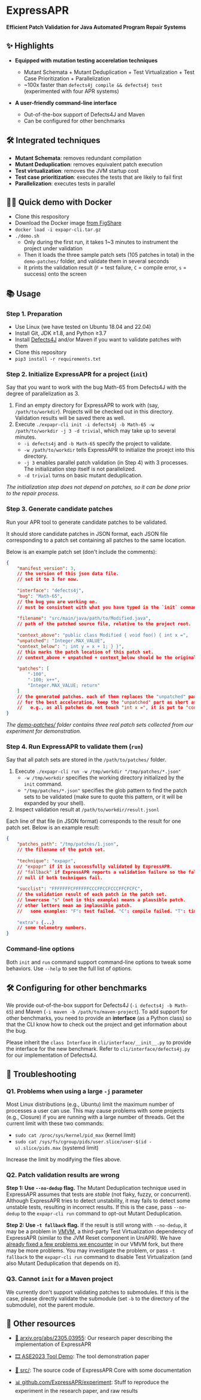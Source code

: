 # ExpressAPR

**Efficient Patch Validation for Java Automated Program Repair Systems**



## ✨ Highlights

- **Equipped with mutation testing accerelation techniques**
  - Mutant Schemata + Mutant Deduplication + Test Virtualization + Test Case Prioritization + Parallelization
  - ~100x faster than `defects4j compile && defects4j test` (experimented with four APR systems)

- **A user-friendly command-line interface**
  - Out-of-the-box support of Defects4J and Maven
  - Can be configured for other benchmarks


## 🛠️ Integrated techniques

- **Mutant Schemata**: removes redundant compilation
- **Mutant Deduplication**: removes equivalent patch execution
- **Test virtualization**: removes the JVM startup cost
- **Test case prioritization**: executes the tests that are likely to fail first
- **Parallelization**: executes tests in parallel


## 👨‍🏫 Quick demo with Docker

- Clone this respository
- Download the Docker image [from FigShare](https://doi.org/10.6084/m9.figshare.21559650)
- `docker load -i expapr-cli.tar.gz`
- `./demo.sh`
  - Only during the first run, it takes 1~3 minutes to instrument the project under validation
  - Then it loads the three sample patch sets (105 patches in total) in the `demo-patches/` folder, and validate them in several seconds
  - It prints the validation result (`F` = test failure, `C` = compile error, `s` = success) onto the screen



## 📚 Usage

### Step 1. Preparation

- Use Linux (we have tested on Ubuntu 18.04 and 22.04)
- Install Git, JDK ≥1.8, and Python ≥3.7
- Install [Defects4J](https://github.com/rjust/defects4j) and/or Maven if you want to validate patches with them
- Clone this repository
- `pip3 install -r requirements.txt`

### Step 2. Initialize ExpressAPR for a project (`init`)

Say that you want to work with the bug Math-65 from Defects4J with the degree of parallelization as 3.

1. Find an empty directory for ExpressAPR to work with (say, `/path/to/workdir`). Projects will be checked out in this directory. Validation results will be saved there as well.
2. Execute `./expapr-cli init -i defects4j -b Math-65 -w /path/to/workdir -j 3 -d trivial`, which may take up to several minutes.
   - `-i defects4j` and `-b Math-65` specify the project to validate.
   - `-w /path/to/workdir` tells ExpressAPR to initialize the proejct into this directory.
   - `-j 3` enables parallel patch validation (in Step 4) with 3 processes. The initialization step itself is not parallelized.
   - `-d trivial` turns on basic mutant deduplication.

*The initialization step does not depend on patches, so it can be done prior to the repair process.*

### Step 3. Generate candidate patches

Run your APR tool to generate candidate patches to be validated.

It should store candidate patches in JSON format, each JSON file corresponding to a patch set containing all patches to the same location.

Below is an example patch set (don't include the comments):

```json
{
    "manifest_version": 3,
    // the version of this json data file.
    // set it to 3 for now.
    
    "interface": "defects4j",
    "bug": "Math-65",
    // the bug you are working on.
    // must be consistent with what you have typed in the `init` command.
    
    "filename": "src/main/java/path/to/Modified.java",
    // path of the patched source file, relative to the project root.
    
    "context_above": "public class Modified { void foo() { int x =",
    "unpatched": "Integer.MAX_VALUE",
    "context_below": "; int y = x + 1; } }",
    // this marks the patch location of this patch set.
    // context_above + unpatched + context_below should be the original content of the file.
    
    "patches": [
        "-100",
        "-100; x++",
        "Integer.MAX_VALUE; return"
    ]
    // the generated patches. each of them replaces the "unpatched" part.
    // for the best acceleration, keep the "unpatched" part as short as possible.
    //   e.g., as all patches do not touch "int x =", it is put to "context_above".
}
```

*The [demo-patches/](demo-patches/) folder contains three real patch sets collected from our experiment for demonstration.*

### Step 4. Run ExpressAPR to validate them (`run`)

Say that all patch sets are stored in the `/path/to/patches/` folder.

1. Execute `./expapr-cli run -w /tmp/workdir "/tmp/patches/*.json"`
   - `-w /tmp/workdir` specifies the working directory initialized by the `init` command.
   - `"/tmp/patches/*.json"` specifies the glob pattern to find the patch sets to be validated (make sure to quote this pattern, or it will be expanded by your shell).
2. Inspect validation result at `/path/to/workdir/result.jsonl`

Each line of that file (in JSON format) corresponds to the result for one patch set. Below is an example result:

```json
{
    "patches_path": "/tmp/patches/1.json",
    // the filename of the patch set.
    
    "technique": "expapr",
    // "expapr" if it is successfully validated by ExpressAPR.
    // "fallback" if ExpressAPR reports a validation failure so the fallback technique is used.
    // null if both techniques fail.
    
    "succlist": "FFFFFFFCFFFFFFCCCFFCCFCCCFFCFCFC",
    // the validation result of each patch in the patch set.
    // lowercase "s" (not in this example) means a plausible patch.
    // other letters mean an implausible patch.
    //   some examples: "F": test failed. "C": compile failed. "T": timed out.
    
    "extra": {...}
    // some telemetry numbers.
}
```

### Command-line options

Both `init` and `run` command support command-line options to tweak some behaviors. Use `--help` to see the full list of options.



## 🛠 Configuring for other benchmarks

We provide out-of-the-box support for Defects4J (`-i defects4j -b Math-65`) and Maven (`-i maven -b /path/to/maven-project`). To add support for other benchmarks, you need to provide an **interface** (as a Python class) so that the CLI know how to check out the project and get information about the bug.

Please inherit the `class Interface` in `cli/interface/__init__.py` to provide the interface for the new benchmark. Refer to `cli/interface/defects4j.py` for our implementation of Defects4J.



## 💊 Troubleshooting

### Q1. Problems when using a large `-j` parameter

Most Linux distributions (e.g., Ubuntu) limit the maximum number of processes a user can use. This may cause problems with some projects (e.g., Closure) if you are running with a large number of threads. Get the current limit with these two commands:

- `sudo cat /proc/sys/kernel/pid_max` (kernel limit)
- `sudo cat /sys/fs/cgroup/pids/user.slice/user-$(id -u).slice/pids.max` (systemd limit)

Increase the limit by modifying the files above.

### Q2. Patch validation results are wrong

**Step 1: Use `--no-dedup` flag.** The Mutant Deduplication technique used in ExpressAPR assumes that tests are *stable* (not flaky, fuzzy, or concurrent). Although ExpressAPR tries to detect unstability, it may fails to detect some unstable tests, resulting in incorrect results. If this is the case, pass `--no-dedup` to the `expapr-cli run` command to opt-out Mutant Deduplication.

**Step 2: Use `-t fallback` flag.** If the result is still wrong with `--no-dedup`, it may be a problem in [VMVM](https://github.com/Programming-Systems-Lab/vmvm), a third-party Test Virtualization dependency of ExpressAPR (similar to the JVM Reset component in UniAPR). We have [already fixed a few problems we encounter](https://github.com/ExpressAPR/VMVM/compare/07a36dc21373147c50ceacd7bff2b2e7a86c8780...master) in our VMVM fork, but there may be more problems. You may investigate the problem, or pass `-t fallback` to the `expapr-cli run` command to disable Test Virtualization (and also Mutant Deduplication that depends on it).

### Q3. Cannot `init` for a Maven project

We currently don't support validating patches to submodules. If this is the case, please directly validate the submodule (set `-b` to the directory of the submodule), not the parent module.



## 🔗 Other resources

- [📄 arxiv.org/abs/2305.03955](https://arxiv.org/abs/2305.03955): Our research paper describing the implementation of ExpressAPR

- [🎞 ASE2023 Tool Demo](https://xiongyingfei.github.io/papers/ASE23Demo.pdf): The tool demonstration paper

- [💾 src/](src/): The source code of ExpressAPR Core with some documentation
- [📊 github.com/ExpressAPR/experiment](https://github.com/ExpressAPR/experiment): Stuff to reproduce the experiment in the research paper, and raw results
